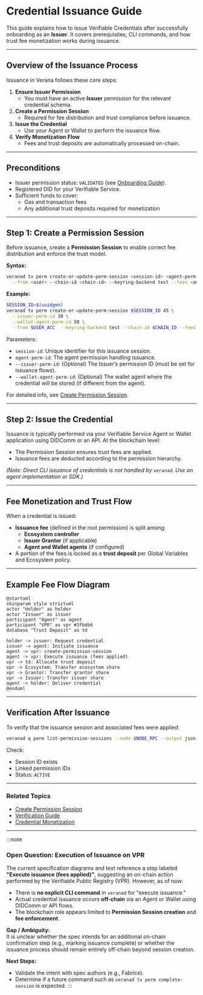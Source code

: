 # Credential Issuance Guide

This guide explains how to issue Verifiable Credentials after successfully onboarding as an **Issuer**. It covers prerequisites, CLI commands, and how trust fee monetization works during issuance.

---

## Overview of the Issuance Process

Issuance in Verana follows these core steps:

1. **Ensure Issuer Permission**  
   - You must have an active **Issuer** permission for the relevant credential schema.
2. **Create a Permission Session**  
   - Required for fee distribution and trust compliance before issuance.
3. **Issue the Credential**  
   - Use your Agent or Wallet to perform the issuance flow.
4. **Verify Monetization Flow**  
   - Fees and trust deposits are automatically processed on-chain.

---

## Preconditions

- Issuer permission status: `VALIDATED` (see [Onboarding Guide](20-onboarding.md)).
- Registered DID for your Verifiable Service.
- Sufficient funds to cover:
  - Gas and transaction fees
  - Any additional trust deposits required for monetization

---

## Step 1: Create a Permission Session

Before issuance, create a **Permission Session** to enable correct fee distribution and enforce the trust model.

**Syntax:**
```bash
veranad tx perm create-or-update-perm-session <session-id> <agent-perm-id> <wallet-agent-perm-id> [issuer-perm-id] \
  --from <user> --chain-id <chain-id> --keyring-backend test --fees <amount> --gas auto
```

**Example:**
```bash
SESSION_ID=$(uuidgen)
veranad tx perm create-or-update-perm-session $SESSION_ID 45 \
  --issuer-perm-id 30 \
  --wallet-agent-perm-id 50 \
  --from $USER_ACC  --keyring-backend test --chain-id $CHAIN_ID --fees 600000uvna --node $NODE_RPC
```

Parameters:
- `session-id`: Unique identifier for this issuance session.
- `agent-perm-id`: The agent permission handling issuance.
- `--issuer-perm-id`: (Optional) The Issuer’s permission ID (must be set for issuance flows).
- `--wallet-agent-perm-id`: (Optional) The wallet agent where the credential will be stored (if different from the agent).

For detailed info, see [Create Permission Session](80-create-or-update-permission-session.md).

---

## Step 2: Issue the Credential

Issuance is typically performed via your Verifiable Service Agent or Wallet application using DIDComm or an API. At the blockchain level:
- The Permission Session ensures trust fees are applied.
- Issuance fees are deducted according to the permission hierarchy.

*(Note: Direct CLI issuance of credentials is not handled by `veranad`. Use an agent implementation or SDK.)*

---

## Fee Monetization and Trust Flow

When a credential is issued:
- **Issuance fee** (defined in the root permission) is split among:
  - **Ecosystem controller**
  - **Issuer Grantor** (if applicable)
  - **Agent and Wallet agents** (if configured)
- A portion of the fees is locked as a **trust deposit** per Global Variables and Ecosystem policy.

---

## Example Fee Flow Diagram

```plantuml
@startuml
skinparam style strictuml
actor "Holder" as holder
actor "Issuer" as issuer
participant "Agent" as agent
participant "VPR" as vpr #3fbdb6
database "Trust Deposit" as td

holder -> issuer: Request credential
issuer -> agent: Initiate issuance
agent -> vpr: create-permission-session
agent -> vpr: Execute issuance (fees applied)
vpr -> td: Allocate trust deposit
vpr -> Ecosystem: Transfer ecosystem share
vpr -> Grantor: Transfer grantor share
vpr -> Issuer: Transfer issuer share
agent -> holder: Deliver credential
@enduml
```

---

## Verification After Issuance

To verify that the issuance session and associated fees were applied:
```bash
veranad q perm list-permission-sessions --node $NODE_RPC --output json
```

Check:
- Session ID exists
- Linked permission IDs
- Status: `ACTIVE`

---


### Related Topics
- [Create Permission Session](80-create-or-update-permission-session.md)
- [Verification Guide](100-verification-guide.md)
- [Credential Monetization](../../learn/verifiable-public-registry/credential-monetization)

---

:::note
### Open Question: Execution of Issuance on VPR

The current specification diagrams and text reference a step labeled **"Execute issuance (fees applied)"**, suggesting an on-chain action performed by the Verifiable Public Registry (VPR). However, as of now:

- There is **no explicit CLI command** in `veranad` for "execute issuance."
- Actual credential issuance occurs **off-chain** via an Agent or Wallet using DIDComm or API flows.
- The blockchain role appears limited to **Permission Session creation** and **fee enforcement**.

**Gap / Ambiguity:**  
It is unclear whether the spec intends for an additional on-chain confirmation step (e.g., marking issuance complete) or whether the issuance process should remain entirely off-chain beyond session creation.

**Next Steps:**  
- Validate the intent with spec authors (e.g., Fabrice).
- Determine if a future command such as `veranad tx perm complete-session` is expected.
:::
